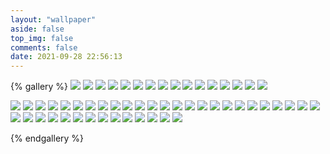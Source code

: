 ```yaml
---
layout: "wallpaper"
aside: false
top_img: false
comments: false
date: 2021-09-28 22:56:13
---
```


{% gallery %}
![](https://cdna.artstation.com/p/assets/images/images/025/680/018/large/jinhui-zhang-b.jpg)
![](https://cdna.artstation.com/p/assets/images/images/025/680/012/large/jinhui-zhang-closeaaa.jpg)
![](https://cdna.artstation.com/p/assets/images/images/025/680/014/large/jinhui-zhang-d.jpg)
![](https://cdnb.artstation.com/p/assets/images/images/025/680/017/large/jinhui-zhang-dragon-jingzhen.jpg)
![](https://cdnb.artstation.com/p/assets/images/images/025/680/019/large/jinhui-zhang-final.jpg)
![](https://cdna.artstation.com/p/assets/images/images/025/680/020/large/jinhui-zhang-c.jpg)
![](https://cdna.artstation.com/p/assets/images/images/025/680/018/large/jinhui-zhang-b.jpg)
![](https://cdna.artstation.com/p/assets/images/images/025/680/468/large/jinhui-zhang-v2.jpg)
![](https://cdna.artstation.com/p/assets/images/images/025/680/470/large/jinhui-zhang-v3.jpg)
![](https://cdnb.artstation.com/p/assets/images/images/025/680/471/large/jinhui-zhang-v5.jpg)
![](https://cdna.artstation.com/p/assets/images/images/025/680/472/large/jinhui-zhang-v7.jpg)
![](https://cdna.artstation.com/p/assets/images/images/025/680/312/large/jinhui-zhang-018fa15b6933d0a801215c8fc69d08-jpg-2o.jpg)
![](https://cdn.jsdelivr.net/gh/zhaoze-jpg/Xianqi@main/imgg/13.webp)
![](https://cdn.jsdelivr.net/gh/zhaoze-jpg/Xianqi@main/imgg/14.webp)
![](https://cdn.jsdelivr.net/gh/zhaoze-jpg/Xianqi@main/imgg/15.webp)
![](https://cdn.jsdelivr.net/gh/zhaoze-jpg/Xianqi@main/imgg/16.webp)

![](https://cdn.jsdelivr.net/gh/zhaoze-jpg/Xianqi@main/imgg/17.webp)
![](https://cdn.jsdelivr.net/gh/zhaoze-jpg/Xianqi@main/imgg/18.webp)
![](https://cdn.jsdelivr.net/gh/zhaoze-jpg/Xianqi@main/imgg/19.webp)
![](https://cdn.jsdelivr.net/gh/zhaoze-jpg/Xianqi@main/imgg/20.webp)
![](https://cdn.jsdelivr.net/gh/zhaoze-jpg/Xianqi@main/imgg/21.webp)
![](https://cdn.jsdelivr.net/gh/zhaoze-jpg/Xianqi@main/imgg/22.webp)
![](https://cdn.jsdelivr.net/gh/zhaoze-jpg/Xianqi@main/imgg/23.webp)
![](https://cdn.jsdelivr.net/gh/zhaoze-jpg/Xianqi@main/imgg/24.webp)
![](https://cdn.jsdelivr.net/gh/zhaoze-jpg/Xianqi@main/imgg/25.webp)
![](https://cdn.jsdelivr.net/gh/zhaoze-jpg/Xianqi@main/imgg/26.webp)
![](https://cdn.jsdelivr.net/gh/zhaoze-jpg/Xianqi@main/imgg/27.webp)
![](https://cdn.jsdelivr.net/gh/zhaoze-jpg/Xianqi@main/imgg/28.webp)
![](https://cdn.jsdelivr.net/gh/zhaoze-jpg/Xianqi@main/imgg/29.webp)
![](https://cdn.jsdelivr.net/gh/zhaoze-jpg/Xianqi@main/imgg/30.webp)
![](https://cdn.jsdelivr.net/gh/zhaoze-jpg/Xianqi@main/imgg/31.webp)
![](https://cdn.jsdelivr.net/gh/zhaoze-jpg/Xianqi@main/imgg/32.webp)
![](https://cdn.jsdelivr.net/gh/zhaoze-jpg/Xianqi@main/imgg/33.webp)
![](https://cdn.jsdelivr.net/gh/zhaoze-jpg/Xianqi@main/imgg/34.webp)
![](https://cdn.jsdelivr.net/gh/zhaoze-jpg/Xianqi@main/imgg/35.webp)
![](https://cdn.jsdelivr.net/gh/zhaoze-jpg/Xianqi@main/imgg/36.webp)
![](https://cdn.jsdelivr.net/gh/zhaoze-jpg/Xianqi@main/imgg/37.webp)
![](https://cdn.jsdelivr.net/gh/zhaoze-jpg/Xianqi@main/imgg/38.webp)
![](https://cdn.jsdelivr.net/gh/zhaoze-jpg/Xianqi@main/imgg/39.webp)
![](https://cdn.jsdelivr.net/gh/zhaoze-jpg/Xianqi@main/imgg/40.webp)
![](https://cdn.jsdelivr.net/gh/zhaoze-jpg/Xianqi@main/imgg/41.webp)
![](https://cdn.jsdelivr.net/gh/zhaoze-jpg/Xianqi@main/imgg/42.webp)
![](https://cdn.jsdelivr.net/gh/zhaoze-jpg/Xianqi@main/imgg/43.webp)
![](https://cdn.jsdelivr.net/gh/zhaoze-jpg/Xianqi@main/imgg/44.webp)
![](https://cdn.jsdelivr.net/gh/zhaoze-jpg/Xianqi@main/imgg/45.webp)
![](https://cdn.jsdelivr.net/gh/zhaoze-jpg/Xianqi@main/imgg/46.webp)
![](https://cdn.jsdelivr.net/gh/zhaoze-jpg/Xianqi@main/imgg/47.webp)
![](https://cdn.jsdelivr.net/gh/zhaoze-jpg/Xianqi@main/imgg/48.webp)
![](https://cdn.jsdelivr.net/gh/zhaoze-jpg/Xianqi@main/imgg/49.webp)
![](https://cdn.jsdelivr.net/gh/zhaoze-jpg/Xianqi@main/imgg/50.webp)
![](https://cdn.jsdelivr.net/gh/zhaoze-jpg/Xianqi@main/imgg/51.webp)
![](https://cdn.jsdelivr.net/gh/zhaoze-jpg/Xianqi@main/imgg/52.webp)
![](https://cdn.jsdelivr.net/gh/zhaoze-jpg/Xianqi@main/imgg/53.webp)
![](https://cdn.jsdelivr.net/gh/zhaoze-jpg/Xianqi@main/imgg/54.webp)
![](https://cdn.jsdelivr.net/gh/zhaoze-jpg/Xianqi@main/imgg/55.webp)

{% endgallery %}

